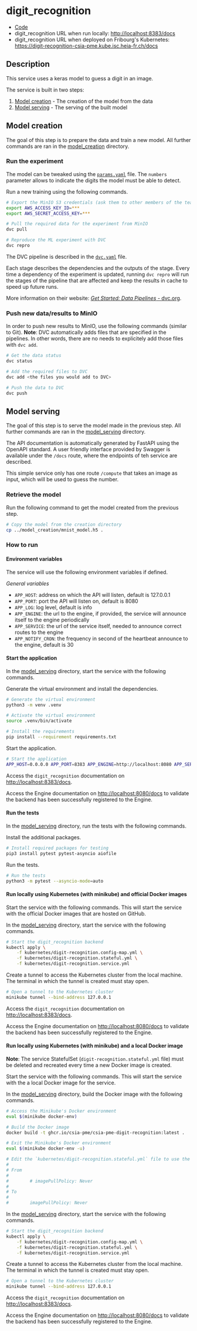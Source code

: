 # digit_recognition

- [Code](../../services/digit_recognition)
- digit_recognition URL when run locally: <http://localhost:8383/docs>
- digit_recognition URL when deployed on Fribourg's Kubernetes: <https://digit-recognition-csia-pme.kube.isc.heia-fr.ch/docs>

## Description

This service uses a keras model to guess a digit in an image.

The service is built in two steps:

1. [Model creation](#model-creation) - The creation of the model from the data
2. [Model serving](#model-serving) - The serving of the built model

## Model creation

The goal of this step is to prepare the data and train a new model. All further commands are ran in the [model_creation](../../services/digit_recognition/model_creation) directory.

### Run the experiment

The model can be tweaked using the [`params.yaml`](../../services/digit_recognition/model_creation/params.yaml) file. The `numbers` parameter allows to indicate the digits the model must be able to detect.

Run a new training using the following commands.

```sh
# Export the MinIO S3 credentials (ask them to other members of the team)
export AWS_ACCESS_KEY_ID=***
export AWS_SECRET_ACCESS_KEY=***

# Pull the required data for the experiment from MinIO
dvc pull

# Reproduce the ML experiment with DVC
dvc repro
```

The DVC pipeline is described in the [`dvc.yaml`](../../services/digit_recognition/model_creation/dvc.yaml) file.

Each stage describes the dependencies and the outputs of the stage. Every time a dependency of the experiment is updated, running `dvc repro` will run the stages of the pipeline that are affected and keep the results in cache to speed up future runs.

More information on their website: [_Get Started: Data Pipelines_ - dvc.org](https://dvc.org/doc/start/data-management/data-pipelines).

### Push new data/results to MinIO

In order to push new results to MinIO, use the following commands (similar to Git). **Note**: DVC automatically adds files that are specified in the pipelines. In other words, there are no needs to explicitely add those files with `dvc add`.

```sh
# Get the data status
dvc status

# Add the required files to DVC
dvc add <the files you would add to DVC>

# Push the data to DVC
dvc push
```

## Model serving

The goal of this step is to serve the model made in the previous step. All further commands are ran in the [model_serving](../../services/digit_recognition/model_serving) directory.

The API documentation is automatically generated by FastAPI using the OpenAPI standard. A user friendly interface provided by Swagger is available under the `/docs` route, where the endpoints of teh service are described.

This simple service only has one route `/compute` that takes an image as input, which will be used to guess the number.

### Retrieve the model

Run the following command to get the model created from the previous step.

```sh
# Copy the model from the creation directory
cp ../model_creation/mnist_model.h5 .
```

### How to run

#### Environment variables

The service will use the following environment variables if defined.

*General variables*

- `APP_HOST`: address on which the API will listen, default is 127.0.0.1
- `APP_PORT`: port the API will listen on, default is 8080
- `APP_LOG`: log level, default is info
- `APP_ENGINE`: the url to the engine, if provided, the service will announce itself to the engine periodically
- `APP_SERVICE`: the url of the service itself, needed to announce correct routes to the engine
- `APP_NOTIFY_CRON`: the frequency in second of the heartbeat announce to the engine, default is 30

#### Start the application

In the [model_serving](../../services/digit_recognition/model_serving) directory, start the service with the following commands.

Generate the virtual environment and install the dependencies.

```sh
# Generate the virtual environment
python3 -m venv .venv

# Activate the virtual environment
source .venv/bin/activate

# Install the requirements
pip install --requirement requirements.txt
```

Start the application.

```sh
# Start the application
APP_HOST=0.0.0.0 APP_PORT=8383 APP_ENGINE=http://localhost:8080 APP_SERVICE=http://localhost:8383 python3 main.py
```

Access the `digit_recognition` documentation on <http://localhost:8383/docs>.

Access the Engine documentation on <http://localhost:8080/docs> to validate the backend has been successfully registered to the Engine.

#### Run the tests

In the [model_serving](../../services/digit_recognition/model_serving) directory, run the tests with the following commands.

Install the additional packages.

```sh
# Install required packages for testing
pip3 install pytest pytest-asyncio aiofile
```

Run the tests.

```sh
# Run the tests
python3 -m pytest --asyncio-mode=auto
```

#### Run locally using Kubernetes (with minikube) and official Docker images

Start the service with the following commands. This will start the service with the official Docker images that are hosted on GitHub.

In the [model_serving](../../services/digit_recognition/model_serving) directory, start the service with the following commands.

```sh
# Start the digit_recognition backend
kubectl apply \
    -f kubernetes/digit-recognition.config-map.yml \
    -f kubernetes/digit-recognition.stateful.yml \
    -f kubernetes/digit-recognition.service.yml
```

Create a tunnel to access the Kubernetes cluster from the local machine. The terminal in which the tunnel is created must stay open.

```sh
# Open a tunnel to the Kubernetes cluster
minikube tunnel --bind-address 127.0.0.1
```

Access the `digit_recognition` documentation on <http://localhost:8383/docs>.

Access the Engine documentation on <http://localhost:8080/docs> to validate the backend has been successfully registered to the Engine.

#### Run locally using Kubernetes (with minikube) and a local Docker image

**Note**: The service StatefulSet (`digit-recognition.stateful.yml` file) must be deleted and recreated every time a new Docker image is created.

Start the service with the following commands. This will start the service with the a local Docker image for the service.

In the [model_serving](../../services/digit_recognition/model_serving) directory, build the Docker image with the following commands.

```sh
# Access the Minikube's Docker environment
eval $(minikube docker-env)

# Build the Docker image
docker build -t ghcr.io/csia-pme/csia-pme-digit-recognition:latest .

# Exit the Minikube's Docker environment
eval $(minikube docker-env -u)

# Edit the `kubernetes/digit-recognition.stateful.yml` file to use the local image by uncommented the line `imagePullPolicy`
#
# From
#
#        # imagePullPolicy: Never
#
# To
#
#        imagePullPolicy: Never
```

In the [model_serving](../../services/digit_recognition/model_serving) directory, start the service with the following commands.

```sh
# Start the digit_recognition backend
kubectl apply \
    -f kubernetes/digit-recognition.config-map.yml \
    -f kubernetes/digit-recognition.stateful.yml \
    -f kubernetes/digit-recognition.service.yml
```

Create a tunnel to access the Kubernetes cluster from the local machine. The terminal in which the tunnel is created must stay open.

```sh
# Open a tunnel to the Kubernetes cluster
minikube tunnel --bind-address 127.0.0.1
```

Access the `digit_recognition` documentation on <http://localhost:8383/docs>.

Access the Engine documentation on <http://localhost:8080/docs> to validate the backend has been successfully registered to the Engine.
